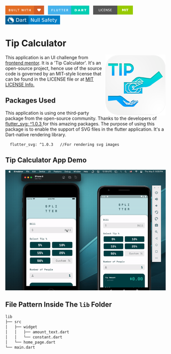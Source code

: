 <img src="screenshots/badges/built-with-love.svg" height="28px"/>&nbsp;&nbsp;
<img src="screenshots/badges/flutter-dart.svg" height="28px" />&nbsp;&nbsp;
<a href="https://choosealicense.com/licenses/mit/" target="_blank"><img src="screenshots/badges/license-MIT.svg" height="28px" /></a>&nbsp;&nbsp;
<img src="screenshots/badges/dart-null_safety-blue.svg" height="28px"/>

# Tip Calculator

<img align="right" src="screenshots/stores_logos/playstore.png" height="190"></img>
This application is an UI challenge from <a href = "https://www.frontendmentor.io/challenges/tip-calculator-app-ugJNGbJUX">frontend mentor</a>. It is a 'Tip Calculator'. It's an open-source project, hence use of the source code is governed by an MIT-style license that can be found in the LICENSE file or at <a href = "https://choosealicense.com/licenses/mit/">MIT LICENSE Info.</a>

## Packages Used

This application is using one third-party package from the open-source community. Thanks to the developers of <a href = "https://pub.dev/packages/flutter_svg">flutter_svg: ^1.0.3 </a> for this amazing packages. The purpose of using this package is to enable the support of SVG files in the flutter application. It's a Dart-native rendering library.

```
  flutter_svg: ^1.0.3   //For rendering svg images
```

## Tip Calculator App Demo

<p align="center"><img src="screenshots/gif/demo.gif"></p>

## File Pattern Inside The `lib` Folder

```
lib
├── src
│   ├── widget
│   │   ├── amount_text.dart
│   │   └── constant.dart
│   └── home_page.dart
└── main.dart
```
